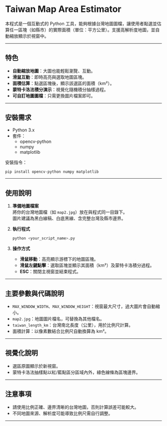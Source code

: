 # Taiwan Map Area Estimator

本程式是一個互動式的 Python 工具，能夠根據台灣地圖圖檔，讓使用者點選並估算任一區塊（如縣市）的實際面積（單位：平方公里）。支援高解析度地圖，並自動縮放顯示於視窗中。

---

## 特色

- **自動縮放地圖**：大圖也能輕鬆瀏覽、互動。
- **滑鼠互動**：即時高亮與選取地圖區塊。
- **面積估算**：點選區塊後，顯示該選區的面積（km²）。
- **蒙特卡洛法積分演示**：視覺化隨機積分抽樣過程。
- **可自訂地圖圖檔**：只需更換圖片檔案即可。

---

## 安裝需求

- Python 3.x
- 套件：
  - opencv-python
  - numpy
  - matplotlib

安裝指令：
```bash
pip install opencv-python numpy matplotlib
```

---

## 使用說明

1. **準備地圖檔案**  
   將你的台灣地圖檔（如 `map2.jpg`）放在與程式同一目錄下。  
   圖片建議為黑白線稿、白底黑線、含完整台灣及縣市邊界。

2. **執行程式**  
   ```bash
   python <your_script_name>.py
   ```

3. **操作方式**  
   - **滑鼠移動**：高亮顯示游標下的地圖區塊。
   - **滑鼠左鍵點擊**：選取區塊並顯示其面積（km²）及蒙特卡洛積分過程。
   - **ESC**：關閉主視窗並結束程式。

---

## 主要參數與代碼說明

- `MAX_WINDOW_WIDTH`、`MAX_WINDOW_HEIGHT`：視窗最大尺寸，過大圖片會自動縮小。
- `map2.jpg`：地圖圖片檔名，可替換為其他檔名。
- `taiwan_length_km`：台灣南北長度（公里），用於比例尺計算。
- 面積計算：以像素數結合比例尺自動換算為 km²。

---

## 視覺化說明

- 選區原圖顯示於新視窗。
- 蒙特卡洛法抽樣點以紅/藍點區分區域內外，綠色線條為區塊邊界。

---

## 注意事項

- 請使用比例正確、邊界清晰的台灣地圖，否則計算誤差可能較大。
- 不同地圖來源、解析度可能導致比例尺需自行調整。

---
